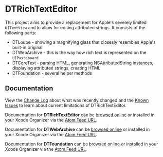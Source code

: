 DTRichTextEditor
================

This project aims to provide a replacement for Apple's severely limited `UITextView` and to allow for editing attributed strings. It consists of the following parts:

- DTLoupe - showing a magnifying glass that closesly resembles Apple's built-in original
- DTWebArchive - this is the way how rich text is represented on the `UIPasteboard`
- DTCoreText - parsing HTML, generating NSAttributedString instances, displaying attributed strings, creating HTML
- DTFoundation - several helper methods

Documentation
-------------

View the [Change Log](docs/Change%20Log.html) about what was recently changed and the [Known Issues](docs/Known%20Issues.html) to learn about current limitations of DTRichTextEditor.

Documentation for **DTRichTextEditor** can be [browsed online](https://docs.cocoanetics.com/DTRichTextEditor) or installed in your Xcode Organizer via the [Atom Feed URL](https://docs.cocoanetics.com/DTRichTextEditor/DTRichTextEditor.atom).

Documentation for **DTWebArchive** can be [browsed online](http://cocoanetics.github.com/DTWebArchive) or installed in your Xcode Organizer via the [Atom Feed URL](http://cocoanetics.github.com/DTWebArchive/DTWebArchive.atom).

Documentation for **DTFoundation** can be [browsed online](http://cocoanetics.github.com/DTFoundation) or installed in your Xcode Organizer via the [Atom Feed URL](http://cocoanetics.github.com/DTFoundation/DTFoundation.atom).
